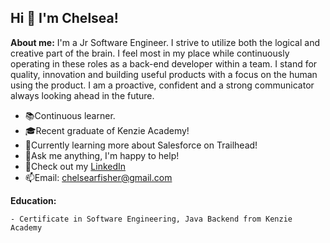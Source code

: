 ## Hi 👋 I'm Chelsea! 

**About me:**
    I'm a Jr Software Engineer. I strive to utilize both the logical and creative part of the brain. I feel most in my place while continuously operating in these roles as a back-end developer within a team. I stand for quality, innovation and building useful products with a focus on the human using the product. I am a proactive, confident and a strong communicator always looking ahead in the future.

- 📚Continuous learner.
- 🎓Recent graduate of Kenzie Academy! 
- 🚀Currently learning more about Salesforce on Trailhead!
- 💬Ask me anything, I'm happy to help!
- 👔Check out my [LinkedIn](https://www.linkedin.com/in/chelseafishersoftwareengineer/)
- 📫Email: [chelsearfisher@gmail.com](chelsearfisher@gmail.com)

**Education:** 

    - Certificate in Software Engineering, Java Backend from Kenzie Academy


<!--
**chelsearfisher/chelsearfisher** is a ✨ _special_ ✨ repository because its `README.md` (this file) appears on your GitHub profile.

Here are some ideas to get you started:

- 🔭 I’m currently working on ...
- 🌱 I’m currently learning ...
- 👯 I’m looking to collaborate on ...
- 🤔 I’m looking for help with ...
- 💬 Ask me about ...
- 📫 How to reach me: ...
- 😄 Pronouns: ...
- ⚡ Fun fact: ...
-->
